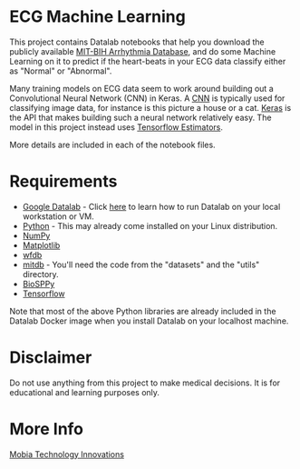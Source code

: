 # ECG Machine Learning
This project contains Datalab notebooks that help you download the publicly available [MIT-BIH Arrhythmia Database](https://physionet.org/physiobank/database/mitdb/), and do some Machine Learning on it to predict if the heart-beats in your ECG data classify either as "Normal" or "Abnormal".

Many training models on ECG data seem to work around building out a Convolutional Neural Network (CNN) in Keras. A [CNN](https://en.wikipedia.org/wiki/Convolutional_neural_network) is typically used for classifying image data, for instance is this picture a house or a cat. [Keras](https://keras.io/) is the API that makes building such a neural network relatively easy. The model in this project instead uses [Tensorflow Estimators](https://www.tensorflow.org/guide/estimators).

More details are included in each of the notebook files.

# Requirements
* [Google Datalab](https://cloud.google.com/datalab/) - Click [here](https://koenaerts.ca/running-google-datalab-locally/) to learn how to run Datalab on your local workstation or VM.
* [Python](https://www.python.org/) - This may already come installed on your Linux distribution.
* [NumPy](https://docs.scipy.org/doc/numpy/dev/)
* [Matplotlib](https://matplotlib.org/)
* [wfdb](https://pypi.org/project/wfdb/)
* [mitdb](https://github.com/Nospoko/qrs-tutorial) - You'll need the code from the "datasets" and the "utils" directory.
* [BioSPPy](https://github.com/PIA-Group/BioSPPy)
* [Tensorflow](https://www.tensorflow.org/)

Note that most of the above Python libraries are already included in the Datalab Docker image when you install Datalab on your localhost machine.

# Disclaimer
Do not use anything from this project to make medical decisions. It is for educational and learning purposes only.

# More Info
[Mobia Technology Innovations](http://mobia.io/)
